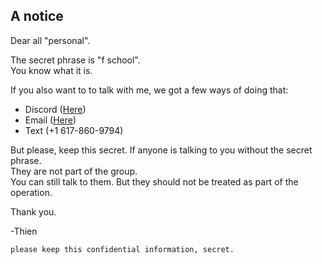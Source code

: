 ## A notice

Dear all "personal".

The secret phrase is "f school".  
You know what it is.

If you also want to to talk with me, we got a few ways of doing that:  
* Discord ([Here](https://www.discord.com))
* Email ([Here](mailto:triplettran56@gmail.com))
* Text (+1 617-860-9794)

But please, keep this secret. If anyone is talking to you without the secret phrase.  
They are not part of the group.  
You can still talk to them. But they should not be treated as part of the operation.  

Thank you.

-Thien

`please keep this confidential information, secret.`
